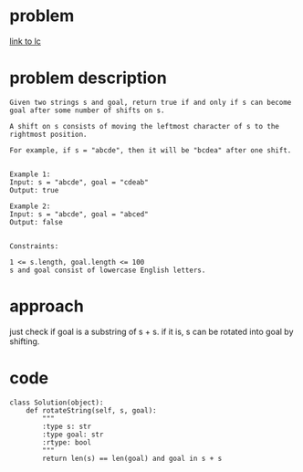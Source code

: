 # problem

[link to lc](https://leetcode.com/problems/rotate-string/)

# problem description

```
Given two strings s and goal, return true if and only if s can become goal after some number of shifts on s.

A shift on s consists of moving the leftmost character of s to the rightmost position.

For example, if s = "abcde", then it will be "bcdea" after one shift.
 

Example 1:
Input: s = "abcde", goal = "cdeab"
Output: true

Example 2:
Input: s = "abcde", goal = "abced"
Output: false
 

Constraints:

1 <= s.length, goal.length <= 100
s and goal consist of lowercase English letters.
```

# approach

just check if goal is a substring of s + s. if it is, s can be rotated into goal by shifting.

# code

```
class Solution(object):
    def rotateString(self, s, goal):
        """
        :type s: str
        :type goal: str
        :rtype: bool
        """
        return len(s) == len(goal) and goal in s + s
```